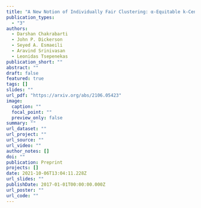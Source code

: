 ```yaml
---
title: "A New Notion of Individually Fair Clustering: α-Equitable k-Center"
publication_types:
  - "3"
authors:
  - Darshan Chakrabarti
  - John P. Dickerson
  - Seyed A. Esmaeili
  - Aravind Srinivasan
  - Leonidas Tsepenekas
publication_short: ""
abstract: ""
draft: false
featured: true
tags: []
slides: ""
url_pdf: "https://arxiv.org/abs/2106.05423"
image:
  caption: ""
  focal_point: ""
  preview_only: false
summary: ""
url_dataset: ""
url_project: ""
url_source: ""
url_video: ""
author_notes: []
doi: ""
publication: Preprint
projects: []
date: 2021-10-06T13:04:11.228Z
url_slides: ""
publishDate: 2017-01-01T00:00:00.000Z
url_poster: ""
url_code: ""
---
```


